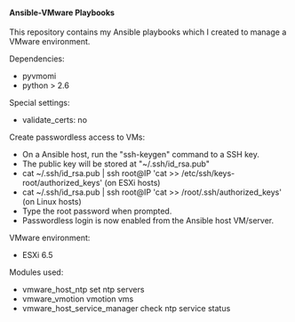 #### Ansible-VMware Playbooks

This repository contains my Ansible playbooks which I created to manage a VMware environment.

Dependencies:
- pyvmomi
- python > 2.6

Special settings:
- validate_certs: no

Create passwordless access to VMs:
- On a Ansible host, run the "ssh-keygen" command to a SSH key.
- The public key will be stored at "~/.ssh/id_rsa.pub"
- cat ~/.ssh/id_rsa.pub | ssh root@IP 'cat >> /etc/ssh/keys-root/authorized_keys' (on ESXi hosts)
- cat ~/.ssh/id_rsa.pub | ssh root@IP 'cat >> /root/.ssh/authorized_keys' (on Linux hosts)
- Type the root password when prompted.
- Passwordless login is now enabled from the Ansible host VM/server.

VMware environment:
- ESXi 6.5

Modules used:
- vmware_host_ntp					 set ntp servers
- vmware_vmotion					 vmotion vms	
- vmware_host_service_manager 	 check ntp service status
